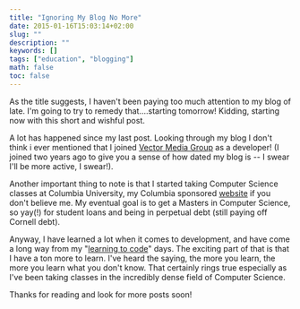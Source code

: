```yaml
---
title: "Ignoring My Blog No More"
date: 2015-01-16T15:03:14+02:00
slug: ""
description: ""
keywords: []
tags: ["education", "blogging"]
math: false
toc: false
---
```


As the title suggests, I haven't been paying too much attention to my blog of late. I'm going to try to remedy that....starting tomorrow! Kidding, starting now with this short and wishful post.&nbsp;

A lot has happened since my last post. Looking through my blog I don't think i ever mentioned that I joined [Vector Media Group](http://www.vectormediagroup.com/)&nbsp;as a developer! (I joined two years ago to give you a sense of how dated my blog is -- I swear I'll be more active, I swear!).

Another important thing to note is that I started taking Computer Science classes at Columbia University, my Columbia sponsored [website](http://www.columbia.edu/~kjg2150/) if you don't believe me. My eventual goal is to get a Masters in Computer Science, so yay(!) for student loans and being in perpetual debt (still paying off Cornell debt).

Anyway, I have learned a lot when it comes to development, and have come a long way from my "[learning to code](/blog/5-things-i-learned-while-learning-how-to-code)" days. The exciting part of that is that I have a ton more to learn. I've heard the saying, the more you learn, the more you learn what you don't know. That certainly rings true especially as I've been taking classes in the incredibly dense field of Computer Science.

Thanks for reading and look for more posts soon!
